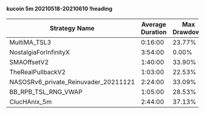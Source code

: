#### kucoin 5m 20210518-20210610 !heading
| Strategy Name                        | Average Duration | Max Drawdown | Profit Mean | Profit Sum | Profit Total | Trade Count | Win Rate |
| ------------------------------------ | ---------------- | ------------ | ----------- | ---------- | ------------ | ----------- | -------- |
| MultiMA_TSL3                         | 0:16:00          | 23.77%       | -9.66%      | -3508.00%  | -869.00%     | 363         | 60.33%   |
| NostalgiaForInfinityX                | 3:54:00          | 0.00%        | 283.36%     | 43070.00%  | 7762.00%     | 152         | 100.00%  |
| SMAOffsetV2                          | 1:40:00          | 33.90%       | 50.62%      | 21107.00%  | 3551.00%     | 417         | 60.43%   |
| TheRealPullbackV2                    | 1:03:00          | 22.53%       | -7.83%      | -2560.00%  | -890.00%     | 327         | 39.76%   |
| NASOSRv6_private_Reinuvader_20211121 | 2:24:00          | 33.09%       | 122.51%     | 38713.00%  | 8290.00%     | 316         | 81.65%   |
| BB_RPB_TSL_RNG_VWAP                  | 1:05:00          | 28.53%       | 124.58%     | 52073.00%  | 15904.00%    | 418         | 74.64%   |
| ClucHAnix_5m                         | 2:44:00          | 37.13%       | 45.20%      | 19302.00%  | 3151.00%     | 427         | 81.26%   |